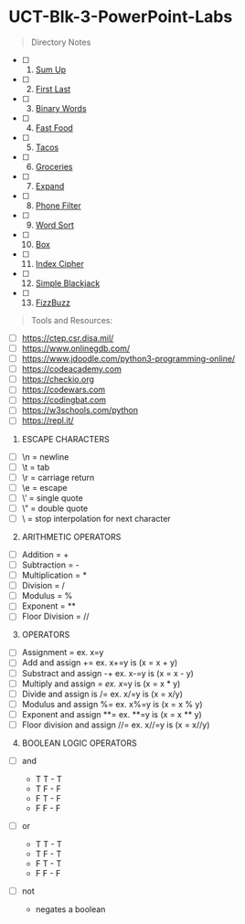 # UCT-Blk-3-PowerPoint-Labs

>Directory Notes

- [ ] 1. [Sum Up](https://github.com/jarosales1029/UCT-Blk-3-PowerPoint-Labs/blob/master/Sum%20Up)
- [ ] 2. [First Last](https://github.com/jarosales1029/UCT-Blk-3-PowerPoint-Labs/blob/master/First%20Last)
- [ ] 3. [Binary Words](https://github.com/jarosales1029/UCT-Blk-3-PowerPoint-Labs/blob/master/Binary%20Words)
- [ ] 4. [Fast Food](https://github.com/jarosales1029/UCT-Blk-3-PowerPoint-Labs/blob/master/Fast%20Food)
- [ ] 5. [Tacos](https://github.com/jarosales1029/UCT-Blk-3-PowerPoint-Labs/blob/master/Tacos)
- [ ] 6. [Groceries](https://github.com/jarosales1029/UCT-Blk-3-PowerPoint-Labs/blob/master/Groceries)
- [ ] 7. [Expand](https://github.com/jarosales1029/UCT-Blk-3-PowerPoint-Labs/blob/master/Expand)
- [ ] 8. [Phone Filter](https://github.com/jarosales1029/UCT-Blk-3-PowerPoint-Labs/blob/master/Phone%20Filter)
- [ ] 9. [Word Sort](https://github.com/jarosales1029/UCT-Blk-3-PowerPoint-Labs/blob/master/Word%20Sort)
- [ ] 10. [Box](https://github.com/jarosales1029/UCT-Blk-3-PowerPoint-Labs/blob/master/Box)
- [ ] 11. [Index Cipher](https://github.com/jarosales1029/UCT-Blk-3-PowerPoint-Labs/blob/master/Index%20Cipher)
- [ ] 12. [Simple Blackjack](https://github.com/jarosales1029/UCT-Blk-3-PowerPoint-Labs/blob/master/Simple%20Blackjack)
- [ ] 13. [FizzBuzz](https://github.com/jarosales1029/UCT-Blk-3-PowerPoint-Labs/blob/master/FizzBuzz)

>Tools and Resources:

- [ ] https://ctep.csr.disa.mil/
- [ ] https://www.onlinegdb.com/
- [ ] https://www.jdoodle.com/python3-programming-online/
- [ ] https://codeacademy.com
- [ ] https://checkio.org
- [ ] https://codewars.com
- [ ] https://codingbat.com
- [ ] https://w3schools.com/python
- [ ] https://repl.it/

1. ESCAPE CHARACTERS

- [ ] \n = newline
- [ ] \t = tab
- [ ] \r = carriage return
- [ ] \e = escape
- [ ] \’ = single quote
- [ ] \” = double quote
- [ ] \ = stop interpolation for next character

2. ARITHMETIC OPERATORS

- [ ] Addition = +
- [ ] Subtraction = -
- [ ] Multiplication = *
- [ ] Division = /
- [ ] Modulus = %
- [ ] Exponent = **
- [ ] Floor Division = //

3. OPERATORS

- [ ] Assignment = ex. x=y
- [ ] Add and assign += ex. x+=y is (x = x + y)
- [ ] Substract and assign -+ ex. x-=y is (x = x - y)
- [ ] Multiply and assign *= ex. x*=y is (x = x * y)
- [ ] Divide and assign is /= ex. x/=y is (x = x/y)
- [ ] Modulus and assign %= ex. x%=y is (x = x % y)
- [ ] Exponent and assign **= ex. **=y is (x = x ** y)
- [ ] Floor division and assign //= ex. x//=y is (x = x//y)

4. BOOLEAN LOGIC OPERATORS

- [ ] and 
  - T T - T
  - T F - F
  - F T - F
  - F F - F

- [ ] or
  - T T - T
  - T F - T
  - F T - T
  - F F - F

- [ ] not
  - negates a boolean
